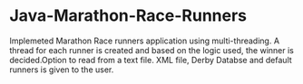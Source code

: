 # Java-Marathon-Race-Runners

Implemeted Marathon Race runners application using multi-threading. A thread for each runner is created and based on the logic used, the winner is decided.Option to read from a text file. XML file, Derby Databse and default runners is given to the user.
